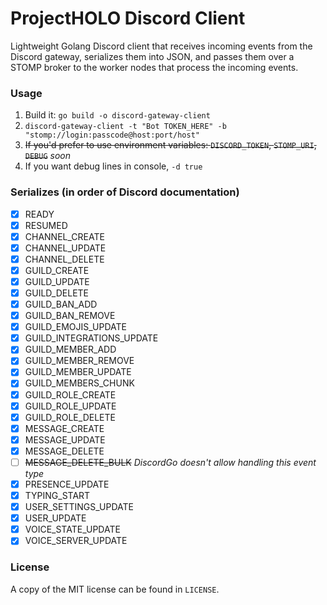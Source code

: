 # ProjectHOLO Discord Client
Lightweight Golang Discord client that receives incoming events from the Discord
gateway, serializes them into JSON, and passes them over a STOMP broker to the
worker nodes that process the incoming events.

### Usage
1. Build it: `go build -o discord-gateway-client`
2. `discord-gateway-client -t "Bot TOKEN_HERE" -b "stomp://login:passcode@host:port/host"`
3. ~~If you'd prefer to use environment variables: `DISCORD_TOKEN`, `STOMP_URI`, `DEBUG`~~ *soon*
4. If you want debug lines in console, `-d true`

### Serializes (in order of Discord documentation)
- [x] READY
- [x] RESUMED
- [x] CHANNEL_CREATE
- [x] CHANNEL_UPDATE
- [x] CHANNEL_DELETE
- [x] GUILD_CREATE
- [x] GUILD_UPDATE
- [x] GUILD_DELETE
- [x] GUILD\_BAN_ADD
- [x] GUILD\_BAN_REMOVE
- [x] GUILD\_EMOJIS_UPDATE
- [x] GUILD\_INTEGRATIONS_UPDATE
- [x] GUILD\_MEMBER_ADD
- [x] GUILD\_MEMBER_REMOVE
- [x] GUILD\_MEMBER_UPDATE
- [x] GUILD\_MEMBERS_CHUNK
- [x] GUILD\_ROLE_CREATE
- [x] GUILD\_ROLE_UPDATE
- [x] GUILD\_ROLE_DELETE
- [x] MESSAGE_CREATE
- [x] MESSAGE_UPDATE
- [x] MESSAGE_DELETE
- [ ] ~~MESSAGE\_DELETE_BULK~~ *DiscordGo doesn't allow handling this event type*
- [x] PRESENCE_UPDATE
- [x] TYPING_START
- [x] USER\_SETTINGS_UPDATE
- [x] USER_UPDATE
- [x] VOICE\_STATE_UPDATE
- [x] VOICE\_SERVER_UPDATE

### License
A copy of the MIT license can be found in `LICENSE`.
